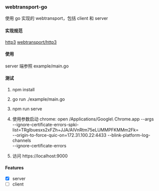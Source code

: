 ### webtransport-go

使用 go 实现的 webtransport，包括 client 和 server

#### 实现规范

[http3](https://datatracker.ietf.org/doc/draft-ietf-quic-http/)
[webtransport/http3](https://datatracker.ietf.org/doc/draft-ietf-webtrans-http3/)


#### 使用

server 端参照 example/main.go


#### 测试

1. npm install

2. go run ./example/main.go

3. npm run serve

4. 使用参数启动 chrome:  open /Applications/Google\ Chrome.app --args \
    --ignore-certificate-errors-spki-list=TRgIbuesxs2xFZh+JJA/AIVnRtm75eLUMMPFKMMm2Fk= \
    --origin-to-force-quic-on=172.31.100.22:4433 --blink-platform-log-channels \
    --ignore-certificate-errors

5. 访问 https://localhost:9000

#### Features

- [x] server
- [ ] client